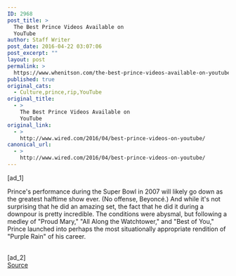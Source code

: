 ```yaml
---
ID: 2968
post_title: >
  The Best Prince Videos Available on
  YouTube
author: Staff Writer
post_date: 2016-04-22 03:07:06
post_excerpt: ""
layout: post
permalink: >
  https://www.whenitson.com/the-best-prince-videos-available-on-youtube/
published: true
original_cats:
  - Culture,prince,rip,YouTube
original_title:
  - >
    The Best Prince Videos Available on
    YouTube
original_link:
  - >
    http://www.wired.com/2016/04/best-prince-videos-on-youtube/
canonical_url:
  - >
    http://www.wired.com/2016/04/best-prince-videos-on-youtube/
---
```

 [ad_1]
<br><div readability="16">
				<p>Prince's performance during the Super Bowl in 2007 will likely go down as the greatest halftime show ever. (No offense, Beyoncé.) And while it's not surprising that he did an amazing set, the fact that he did it during a downpour is pretty incredible. The conditions were abysmal, but following a medley of "Proud Mary," "All Along the Watchtower," and "Best of You," Prince launched into perhaps the most situationally appropriate rendition of "Purple Rain" of his career.</p>
			</div>
<br>[ad_2]
<br><a href="http://www.wired.com/2016/04/best-prince-videos-on-youtube/">Source </a>